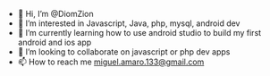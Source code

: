 - 👋 Hi, I’m @DiomZion
- 👀 I’m interested in Javascript, Java, php, mysql, android dev
- 🌱 I’m currently learning how to use android studio to build my first android and ios app
- 💞️ I’m looking to collaborate on javascript or php dev apps
- 📫 How to reach me miguel.amaro.133@gmail.com

<!---
DiomZion/DiomZion is a ✨ special ✨ repository because its `README.md` (this file) appears on your GitHub profile.
You can click the Preview link to take a look at your changes.
--->
